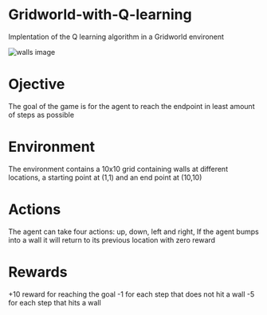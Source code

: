 # Gridworld-with-Q-learning

Implentation of the Q learning algorithm in a Gridworld environent

![walls image](https://user-images.githubusercontent.com/116836999/210906371-1c7708c4-7087-4a2e-97f5-a7b70e80fb3c.png)

# Ojective
The goal of the game is for the agent to reach the endpoint in least amount of steps as possible

# Environment
The environment contains a 10x10 grid containing walls at different locations, a starting point at (1,1) and an end point at (10,10)

# Actions
The agent can take four actions: up, down, left and right, If the agent bumps into a wall it will return to its previous location with zero reward

# Rewards
+10 reward for reaching the goal
-1 for each step that does not hit a wall
-5 for each step that hits a wall

